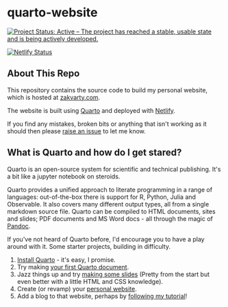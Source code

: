 # quarto-website

[![Project Status: Active – The project has reached a stable, usable state and is being actively developed.](https://www.repostatus.org/badges/latest/active.svg)](https://www.repostatus.org/#active)

[![Netlify Status](https://api.netlify.com/api/v1/badges/bb83f518-1131-4c8f-ac38-ca7dd1874c8f/deploy-status)](https://app.netlify.com/sites/magical-entremet-4e64cc/deploys)

## About This Repo 

This repository contains the source code to build my personal website, which is hosted at [zakvarty.com](https://www.zakvarty.com/).

The website is built using [Quarto](https://quarto.org/) and deployed with [Netlify](https://app.netlify.com/).

If you find any mistakes, broken bits or anything that isn't working as it should then please [raise an issue](https://github.com/zakvarty/quarto-website/issues) to let me know.


## What is Quarto and how do I get stared? 

Quarto is an open-source system for scientific and technical publishing. It's a bit like a jupyter notebook on steroids.

Quarto provides a unified approach to literate programming in a range of languages: out-of-the-box there is support for R, Python, Julia and Observable. It also covers many different output types, all from a single markdown source file. Quarto can be compiled to HTML documents, sites and slides; PDF documents and MS Word docs - all through the magic of [Pandoc](https://pandoc.org/).

If you've not heard of Quarto before, I'd encourage you to have a play around with it. Some starter projects, building in difficulty.

1. [Install Quarto](https://quarto.org/docs/get-started/) - it's easy, I promise. 
2. Try making [your first Quarto document](https://quarto.org/docs/get-started/hello/text-editor.html).
3. Jazz things up and try [making some slides](https://quarto.org/docs/presentations/) (Pretty from the start but even better with a little HTML and CSS knowledge).
4. Create (or revamp) your [personal website](https://quarto.org/docs/websites/).
5. Add a blog to that website, perhaps by [following my tutorial](https://www.zakvarty.com/blog/2022-09-26-adding-a-quarto-blog/)!


